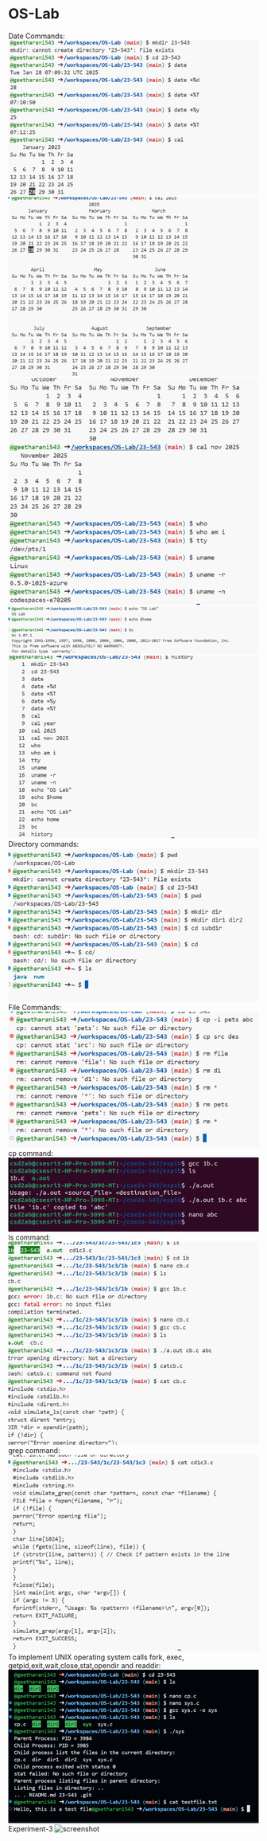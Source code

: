 # OS-Lab
Date Commands:
![screenshot](1a.png)
![screenshot](1a-2.png)
![screenshot](1a-3.png)
![screenshot](1a-4.png)
![screenshot](1a-5.png)
Directory commands:
![screenshot](1a-6.png)
File Commands:
![screenshot](1a-7.png)
cp command:
![screenshot](1b-1.png)
ls command:
![screenshot](1b-2.png)
grep command:
![screenshot](1b-3.png)
To implement UNIX operating system calls fork, exec, getpid,exit,wait,close,stat,opendir and readdir:
![screenshot](2a.png)
Experiment-3
![screenshot](geetha(1).png)
